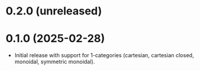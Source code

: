 0.2.0 (unreleased)
=====



0.1.0 (2025-02-28)
=====

- Initial release with support for 1-categories (cartesian, cartesian closed, monoidal, symmetric monoidal).
